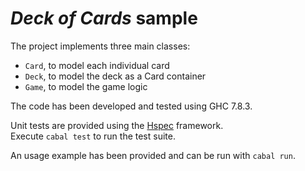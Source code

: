 # *Deck of Cards* sample

The project implements three main classes:  
- ```Card```, to model each individual card  
- ```Deck```, to model the deck as a Card container  
- ```Game```, to model the game logic  

The code has been developed and tested using GHC 7.8.3.  

Unit tests are provided using the [Hspec](http://hspec.github.io/) framework.  
Execute ```cabal test``` to run the test suite.  

An usage example has been provided and can be run with ```cabal run```.

